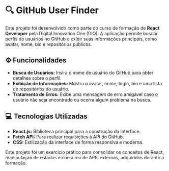 # 🔍 GitHub User Finder

Este projeto foi desenvolvido como parte do curso de formação de **React Developer** pela Digital Innovation One (DIO). A aplicação permite buscar perfis de usuários no GitHub e exibir suas informações principais, como avatar, nome, bio e repositórios públicos.

## ⚙️ Funcionalidades
- **Busca de Usuários:** Insira o nome de usuário do GitHub para obter detalhes sobre o perfil.
- **Exibição de Informações:** Mostra o avatar, nome, login, bio e uma lista de repositórios do usuário.
- **Tratamento de Erros:** Exibe uma mensagem de erro amigável caso o usuário não seja encontrado ou ocorra algum problema na busca.

## 💻 Tecnologias Utilizadas
- **React.js:** Biblioteca principal para a construção da interface.
- **Fetch API:** Para realizar requisições à API do GitHub.
- **CSS:** Estilização da interface de forma responsiva e moderna.

Este projeto foi um exercício prático para consolidar os conceitos de React, manipulação de estados e consumo de APIs externas, adquiridos durante a formação.


